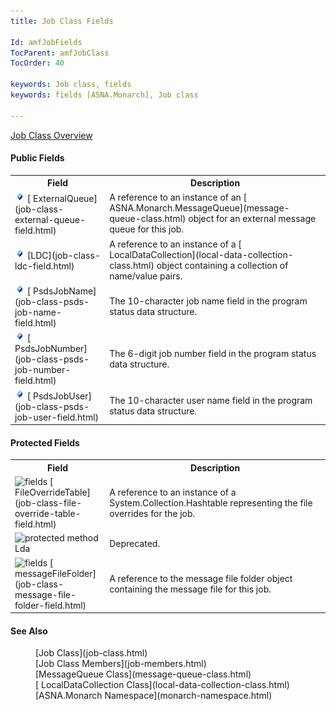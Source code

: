 ```yaml
---
title: Job Class Fields

Id: amfJobFields
TocParent: amfJobClass
TocOrder: 40

keywords: Job class, fields
keywords: fields [ASNA.Monarch], Job class

---
```


[Job Class Overview](job-class.html) 
<!-- start public properties table -->	

#### Public Fields
<table class="mytable" cellspacing="0" cellpadding="4" width="90%">
          <colgroup>
            <col width="30%" />
            <col width="70%" />
          </colgroup>
          <tr>
            <th>Field</th>
            <th>Description</th>
          </tr>
<!-- end copy BUT put in extra div and end of table -->
          <tr valign="top">
            <td><img id="Img8" style="WIDTH: 16px; HEIGHT: 16px" alt="public fields" src="images/field.bmp" border="0" x-maintain-ratio="TRUE" />
              [
            ExternalQueue](job-class-external-queue-field.html)
            </td>
            <td>A reference to an instance of
          an 
          [
          ASNA.Monarch.MessageQueue](message-queue-class.html) object for an external
          message queue for this job.</td>
          </tr>
          <tr>
            <td><img id="Img1" style="WIDTH: 16px; HEIGHT: 16px" alt="public fields" src="images/field.bmp" border="0" x-maintain-ratio="TRUE" />
              [LDC](job-class-ldc-field.html)
            </td>
            <td>A reference to an instance of
          a 
          [
          LocalDataCollection](local-data-collection-class.html) object containing a collection of
          name/value pairs.</td>
          </tr>
          <tr>
            <td><img id="Img4" style="WIDTH: 16px; HEIGHT: 16px" alt="public fields" src="images/field.bmp" border="0" x-maintain-ratio="TRUE" />
              [
            PsdsJobName](job-class-psds-job-name-field.html)
            </td>
            <td>The 10-character job name
          field in the program status data structure.</td>
          </tr>
          <tr>
            <td><img id="Img22" style="WIDTH: 16px; HEIGHT: 16px" alt="public fields" src="images/field.bmp" border="0" x-maintain-ratio="TRUE" />
              [
            PsdsJobNumber](job-class-psds-job-number-field.html)
            </td>
            <td>The 6-digit job number field
          in the program status data structure.</td>
          </tr>
          <tr>
            <td><img id="Img23" style="WIDTH: 16px; HEIGHT: 16px" alt="public fields" src="images/field.bmp" border="0" x-maintain-ratio="TRUE" />
              [
            PsdsJobUser](job-class-psds-job-user-field.html)
            </td>
            <td>The 10-character user name
          field in the program status data structure.</td>
          </tr>
</table>

<!-- start public properties table -->	

#### Protected Fields
<table class="mytable" cellspacing="0" cellpadding="4" width="90%">
          <colgroup>
            <col width="30%" />
            <col width="70%" />
          </colgroup>
          <tr>
            <th>Field</th>
            <th>Description</th>
          </tr>
<!-- end copy BUT put in extra div and end of table -->
          <tr>
            <td><img id="Img2" style="WIDTH: 16px; HEIGHT: 16px" alt="fields" src="images/
protected-field.bmp" width="15" border="0" x-maintain-ratio="TRUE" />
              [
            FileOverrideTable](job-class-file-override-table-field.html)
            </td>
            <td>A reference to an
          instance of a System.Collection.Hashtable representing
          the file overrides for the job.</td>
          </tr>
          <tr>
            <td><img style="WIDTH: 16px; HEIGHT: 16px" alt="protected method" src="images/
protected-field.bmp" width="15" border="0" x-maintain-ratio="TRUE" /> Lda</td>
            <td>Deprecated.</td>
          </tr>
          <tr>
            <td><img id="Img25" style="WIDTH: 16px; HEIGHT: 16px" alt="fields" src="images/
protected-field.bmp" width="15" border="0" x-maintain-ratio="TRUE" />
              [
            messageFileFolder](job-class-message-file-folder-field.html)
            </td>
            <td>A reference to the message
          file folder object containing the message file for this
          job.</td>
          </tr>
</table>

#### See Also
<dl>
        <dd>[Job Class](job-class.html)
        </dd><dd>
        [Job Class
        Members](job-members.html)</dd>
       <dd>[MessageQueue
    Class](message-queue-class.html)</dd>
    <dd>[
    LocalDataCollection Class](local-data-collection-class.html)</dd>
        <dd>[ASNA.Monarch
        Namespace](monarch-namespace.html)</dd>
</dl>

